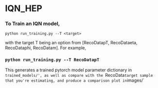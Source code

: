# IQN_HEP

### To Train an IQN model,

`python run_training.py --T <target>`

with the target T being an option from [RecoDatapT, RecoDataeta, RecoDataphi, RecoDatam].
For example, 

### `python run_training.py --T RecoDatapT`

This generates a trained pytorch model parameter dictionary in `trained_models/', as well as compare with the `RecoData` target sample that you're estimating, and produce a comparison plot in `images/`

